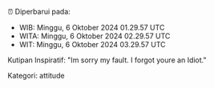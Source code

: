 ⏰ Diperbarui pada:
- WIB: Minggu, 6 Oktober 2024 01.29.57 UTC
- WITA: Minggu, 6 Oktober 2024 02.29.57 UTC
- WIT: Minggu, 6 Oktober 2024 03.29.57 UTC

Kutipan Inspiratif:
"Im sorry my fault. I forgot youre an Idiot."


Kategori: attitude

